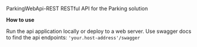ParkingWebApi-REST
RESTful API for the Parking solution

**How to use**

Run the api application locally or deploy to a web server.
Use swagger docs to find the api endpoints: ``` 'your.host-address'/swagger ```
